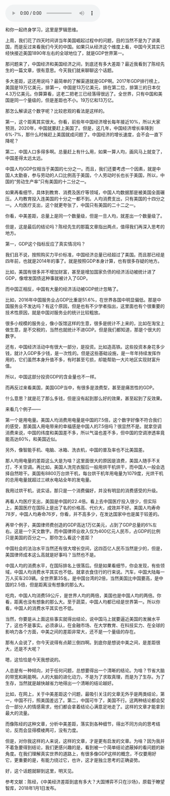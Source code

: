 <audio src="http://igetoss.cdn.igetget.com/mp3/201801/21/201801212016507494468194.mp3" controls="controls">您的浏览器不支持 audio 标签。</audio><p>和你一起终身学习，这里是罗辑思维。 </p><p>上周，我们花了四天时间讲当年美国崛起过程中的问题，目的当然不是为了讲美国，而是反过来看我们今天的中国。如果只从经济这个维度上看，中国今天其实已经快接近美国1890年左右的全球地位了，就是GDP世界第一。</p><p>那问题来了，中国经济和美国经济之间，到底还有多大差距？最近我看到了陈经先生的一篇文章，很有意思。今天我们就来聊聊这个话题。</p><p>多大差距，这还用说吗？最简单的了解渠道就是GDP啊。2017年GDP排行榜上，美国是19万亿美元，排第一，中国是13万亿美元，排在第二位，排第三的日本仅4.3万亿美元。你算算看，这老二把老三已经落得很远了。全世界，只有中国和美国是同一个量级的，但是差距也不小。19万亿和13万亿。</p><p>那怎么解读这个数字呢？比较悲观的看法是这样的。</p><p>第一，这个距离其实很大。你看，前些年中国经济增长每年接近10%，所以大家预测，2020年，中国就要赶上美国了。但是，这几年，中国经济增长率降到6%-7%，那什么时候赶上美国就成问题了。中国经济的增长速度，会不会一直下降呢？</p><p>第二，中国人口多得多啊。总量赶上有什么用，如果一算人均，画风马上就变了，中国差得太远太远。</p><p>中国人均GDP仅相当于美国的七分之一。而且，我们还要考虑一个因素，就是中国人太勤奋，参与劳动的人口比例高于美国，个人劳动时长也长于美国，所以，中国的“劳动生产率”只有美国的十二分之一。</p><p>如果再看细节，具体到教育、消费及医疗等领域，中国人均数据那是被美国全面碾压。人均教育投入连美国的十分之一都不到。人均消费支出，只有美国的十四分之一。人均医疗支出，这个就更夸张了，中国只有美国的二十二之一。</p><p>你看，中美差距，总量上是同一个数量级，但是一旦人均，就差出一个数量级了。</p><p>但是，这是最后的结论吗？陈经先生的那篇文章指出两点，值得我们再深入思考的地方。</p><p>第一，GDP这个指标反应了真实情况吗？</p><p>我们且不说，按照购买力平价标准，中国经济总量已经超过了美国。而且那已经是四年前，也就是2014年的事了。就是按照GDP本身计算，也有很多存疑的地方。</p><p>比如，美国有很多并不增加财富，甚至是增加国家负债的经济活动被统计进了GDP，像增发国债这种事就被计入了GDP。</p><p>而中国正相反，中国有大量的经济活动被GDP统计忽略了。</p><p>比如，2016年中国服务业占GDP比重是51.6%，在世界各国中明显偏低。那是中国服务业不发达吗？有这个原因，但是也有不少学者指出，这里面也有个很重要的技术性原因，就是中国对服务业的统计比较粗放。</p><p>很多小规模的服务业，像小饭馆这样的生意，很多是统计不上来的，比如在淘宝上做生意，是不交税的，当然也就统计不进GDP。但是我们都知道，那是个很大的数字。</p><p>还有，中国经济活动中有很大一部分，是投资。比如造高铁。这些投资本身花多少钱，就计入GDP多少钱，是一次性的。但是这些基础设施，是一年年持续发挥作用的，它们虽然本身升值不多，有时甚至亏损，却能帮助一大片地区实现财富升值。</p><p>所以，中国这部分投资GDP的含金量也不一样。</p><p>而再反过来看美国，美国GDP当中，有很多是浪费型，甚至是痛苦性的GDP。</p><p>什么意思？就是花了那么多钱，但是没有起到那么好的效果，甚至起到了反效果。</p><p>来看几个例子——</p><p>第一个是用电量。美国人均消费用电量是中国的7.5倍，这个数字好像不符合我们的感受，那美国人用电带来的幸福感是中国人的7.5倍吗？很显然不是。就拿空调消费来说，中国的纬度和美国差不多，所以气温也差不多，但中国的空调渗透率竟能高达60%，和美国近似。</p><p>另外，像智能手机、电脑、冰箱、洗衣机，中国的普及率也不比美国差。</p><p>那人均用电量的差距这么大是为啥？这里面很大的原因是浪费，美国人随手不关灯，不关空调。再比如，美国人洗完衣服后一般用烘干机烘干，而中国人一般会选择自然晾干。美国有8800万台烘干机，每台烘干机年用电量为1079度，光烘干机的总用电量就超过三峡水电站全年的发电量。</p><p>我用过烘干机，说实话，那只是一个消费偏好，并没有明显的消费感受的升级。</p><p>再看人均医疗支出，美国是中国的22.4倍。看上去中国医疗投入很少，但实际上，美国医疗在国际上是出了名的价格高、代价大，成效并不好。美国人均寿命78岁，中国人均寿命76岁，你看，并不高多少，在发达国家中也是属于较差的。</p><p>再举个例子，美国律师费创造的GDP高达1万亿美元，占到了GDP总量的6%左右。这是一个天文数字。而中国律师业收入仅为400亿元人民币，占GDP的比例只是美国的百分之一。那你怎么看这个差距？</p><p>中国社会的法治水平当然还有很大增长空间，这四百亿人民币当然是少的，但是，美国律师成本这么高就是好事吗？当然也不是。</p><p>中国人均的消费水平，在国际排名上很落后。但是如果看细节，你会发现，有些领域，中国人均消费水平其实也不低。就拿衣食住行的行来说。汽车，中国大陆每一万人买车203辆。全世界第35名，是中国台湾的2倍，当然美国比中国要高，是中国的2.5倍，但是距离没有想象的那么大。</p><p>吃肉，中国人均消费59公斤，是世界人均的两倍，美国也是中国人均的两倍。你看，距离也没有想象的那么大。至于蔬菜，中国人均都已经是世界第一。所以你看，中国人的消费水平其实也不低。</p><p>当然，你要是从上面这些事实就得出结论，说中国马上就要逼近美国的发展水平了，这也不是事实。必须承认，在金融市场、在大学教育、在科技实力、在全球的影响力各个方面，中美之间的差距非常大，还不是一个量级的存在。</p><p>那有人会说了，你今天说得有点颠三倒四啊。到底你是想说中美之间，是差距很大，还是不大呢？</p><p>嗯，这恰恰是今天我想说的。</p><p>人总是有一种倾向，对于任何问题，总想要得出一个清晰的结论。为啥？节省大脑的带宽和耗能啊。人的大脑的进化动力，不是为了求取真理，而是为了生存。为了生存，当然就是越快越省力地得出一个清晰的结论越好。</p><p>比如，在网上，关于中美差距这个问题，最吸引关注的文章无外乎是两类结论，第一，中国不行，照美国差远了。第二，中国可牛了，美国不行。这两种结论都会契合一部分人的情感需求，他们都会拿着结论心满意足地走了。这样的文章才能拿到最大的流量。</p><p>而像陈经的这种文章，分析中美差距，落实到各种细节，得出不同方向的思考结论，反而会显得模棱两可，没有力度。</p><p>但是，对你我这样的人来说，这样的文章，才是更有启发的文章。为啥？因为我并不着急要得到结论，我们更感兴趣的是，看到被一个简单结论遮蔽掉的看问题的新角度。在我们理解真实世界的道路上，有很多像GDP这样的概念，不仅要用好它，更重要的是，有能力绕过它，也许，这才是独立思考的正确姿势。</p><p>好，这个话题就聊到这里，明天见。</p><p>参考文献：陈经，《中美经济差距到底有多大？大国博弈不只在沙场》，原载于瞭望智库，2018年1月1日发布。</p>
